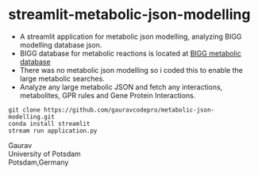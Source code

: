 # streamlit-metabolic-json-modelling

- A streamlit application for metabolic json modelling, analyzing BIGG modelling database json.
- BIGG database for metabolic reactions is located at [BIGG metabolic database](http://bigg.ucsd.edu/)
- There was no metabolic json modelling so i coded this to enable the large metabolic searches.
- Analyze any large metabolic JSON and fetch any interactions, metabolites, GPR rules and Gene Protein Interactions. 
```
git clone https://github.com/gauravcodepro/metabolic-json-modelling.git
conda install streamlit
stream run application.py
```

Gaurav \
University of Potsdam \
Potsdam,Germany

